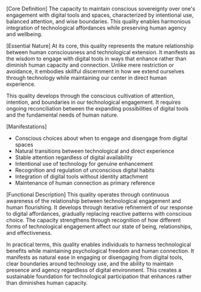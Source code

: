 [Core Definition]
The capacity to maintain conscious sovereignty over one's engagement with digital tools and spaces, characterized by intentional use, balanced attention, and wise boundaries. This quality enables harmonious integration of technological affordances while preserving human agency and wellbeing.

[Essential Nature]
At its core, this quality represents the mature relationship between human consciousness and technological extension. It manifests as the wisdom to engage with digital tools in ways that enhance rather than diminish human capacity and connection. Unlike mere restriction or avoidance, it embodies skillful discernment in how we extend ourselves through technology while maintaining our center in direct human experience.

This quality develops through the conscious cultivation of attention, intention, and boundaries in our technological engagement. It requires ongoing reconciliation between the expanding possibilities of digital tools and the fundamental needs of human nature.

[Manifestations]
- Conscious choices about when to engage and disengage from digital spaces
- Natural transitions between technological and direct experience
- Stable attention regardless of digital availability
- Intentional use of technology for genuine enhancement
- Recognition and regulation of unconscious digital habits
- Integration of digital tools without identity attachment
- Maintenance of human connection as primary reference

[Functional Description]
This quality operates through continuous awareness of the relationship between technological engagement and human flourishing. It develops through iterative refinement of our response to digital affordances, gradually replacing reactive patterns with conscious choice. The capacity strengthens through recognition of how different forms of technological engagement affect our state of being, relationships, and effectiveness.

In practical terms, this quality enables individuals to harness technological benefits while maintaining psychological freedom and human connection. It manifests as natural ease in engaging or disengaging from digital tools, clear boundaries around technology use, and the ability to maintain presence and agency regardless of digital environment. This creates a sustainable foundation for technological participation that enhances rather than diminishes human capacity.
